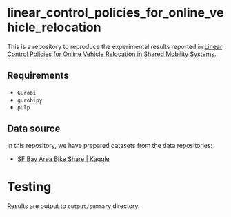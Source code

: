 # linear_control_policies_for_online_vehicle_relocation

This is a repository to reproduce the experimental results reported in [Linear Control Policies for Online Vehicle Relocation
in Shared Mobility Systems](http://www.optimization-online.org/DB_HTML/2021/08/8532.html).

## Requirements
- `Gurobi`
- `gurobipy`
- `pulp`

## Data source
In this repository, we have prepared datasets from the data repositories:

- [SF Bay Area Bike Share | Kaggle](https://www.kaggle.com/datasets/benhamner/sf-bay-area-bike-share)

# Testing
Results are output to `output/summary` directory.
